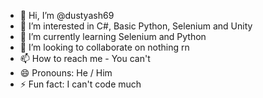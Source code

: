 - 👋 Hi, I’m @dustyash69
- 👀 I’m interested in C#, Basic Python, Selenium and Unity
- 🌱 I’m currently learning Selenium and Python
- 💞️ I’m looking to collaborate on nothing rn
- 📫 How to reach me - You can't 
- 😄 Pronouns: He / Him
- ⚡ Fun fact: I can't code much

<!---
dustyash69/dustyash69 is a ✨ special ✨ repository because its `README.md` (this file) appears on your GitHub profile.
You can click the Preview link to take a look at your changes.
--->
